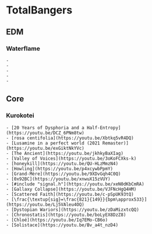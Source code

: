 # TotalBangers


## EDM

### Waterflame
    -
    -
    -
    -
    -

###


## Core

### Kurokotei
    - [20 Years of Dysphoria and a Half-Entropy](https://youtu.be/DCZ_6PNm8tw)
    - [rosa centifolia](https://youtu.be/Xbtkq5vR4DQ)
    - [Lusamine in a perfect world (2021 Remaster)](https://youtu.be/exGiktNkYVc)
    - [The Ancient](https://youtu.be/jkhkyBaXIag)
    - [Valley of Voices](https://youtu.be/3oKoFCXks-k)
    - [honeykill](https://youtu.be/QU-HLzMmzN4)
    - [Howling](https://youtu.be/p4xcywbPpmY)
    - [Grand-Mère](https://youtu.be/9XDvGqh4C0Q)
    - [0x92BC](https://youtu.be/xnwuX15zVUY)
    - [#include "signal.h"](https://youtu.be/xeN0dKbCmRA)
    - [Gallaxy Collapse](https://youtu.be/VJFNcHgQ4HM)
    - [Scattered Faith](https://youtu.be/c-pSpUK93tQ)
    - [\frac{\textup{sig}=\frac{821}{149}}{bpm\approx533}](https://youtu.be/Lj5VAleu4OQ)
    - [Dystopian Wariors](https://youtu.be/zDaMizxtcQQ)
    - [Chronostatis](https://youtu.be/boLyEX8DzZ8)
    - [Chloé](https://youtu.be/Iq7EMo-CB6o)
    - [Solistace](https://youtu.be/Bv_a4t_nzD4)



